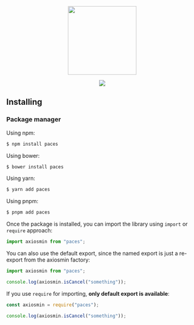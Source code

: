 <p align="center"><img height="180" src="https://github.com/ligdy7/paces/assets/26371465/a438f5f4-283a-4343-b782-53ce37d3dc12"></p>

<p align="center">
  <a href="https://www.npmjs.com/package/swr-min"><img src="https://img.shields.io/badge/LICENSE-MIT-blue"></a>
</p>

## Installing

### Package manager

Using npm:

```bash
$ npm install paces
```

Using bower:

```bash
$ bower install paces
```

Using yarn:

```bash
$ yarn add paces
```

Using pnpm:

```bash
$ pnpm add paces
```

Once the package is installed, you can import the library using `import` or `require` approach:

```js
import axiosmin from "paces";
```

You can also use the default export, since the named export is just a re-export from the axiosmin factory:

```js
import axiosmin from "paces";

console.log(axiosmin.isCancel("something"));
```

If you use `require` for importing, **only default export is available**:

```js
const axiosmin = require("paces");

console.log(axiosmin.isCancel("something"));
```
